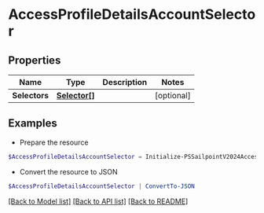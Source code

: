 # AccessProfileDetailsAccountSelector
## Properties

Name | Type | Description | Notes
------------ | ------------- | ------------- | -------------
**Selectors** | [**Selector[]**](Selector.md) |  | [optional] 

## Examples

- Prepare the resource
```powershell
$AccessProfileDetailsAccountSelector = Initialize-PSSailpointV2024AccessProfileDetailsAccountSelector  -Selectors null
```

- Convert the resource to JSON
```powershell
$AccessProfileDetailsAccountSelector | ConvertTo-JSON
```

[[Back to Model list]](../README.md#documentation-for-models) [[Back to API list]](../README.md#documentation-for-api-endpoints) [[Back to README]](../README.md)


